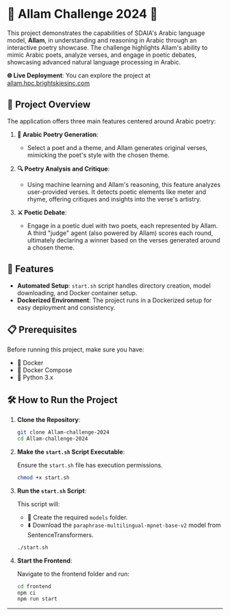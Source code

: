 # 🌟 Allam Challenge 2024 🌟

This project demonstrates the capabilities of SDAIA's Arabic language model, **Allam**, in understanding and reasoning in Arabic through an interactive poetry showcase. The challenge highlights Allam's ability to mimic Arabic poets, analyze verses, and engage in poetic debates, showcasing advanced natural language processing in Arabic.

**🌐 Live Deployment**: You can explore the project at [allam.hpc.brightskiesinc.com](https://allam.hpc.brightskiesinc.com)

## 📝 Project Overview

The application offers three main features centered around Arabic poetry:

1. **📜 Arabic Poetry Generation**: 
   - Select a poet and a theme, and Allam generates original verses, mimicking the poet's style with the chosen theme.
   
2. **🔍 Poetry Analysis and Critique**: 
   - Using machine learning and Allam's reasoning, this feature analyzes user-provided verses. It detects poetic elements like meter and rhyme, offering critiques and insights into the verse's artistry.

3. **⚔️ Poetic Debate**:
   - Engage in a poetic duel with two poets, each represented by Allam. A third "judge" agent (also powered by Allam) scores each round, ultimately declaring a winner based on the verses generated around a chosen theme.

## 🚀 Features

- **Automated Setup**: `start.sh` script handles directory creation, model downloading, and Docker container setup.
- **Dockerized Environment**: The project runs in a Dockerized setup for easy deployment and consistency.

## 📋 Prerequisites

Before running this project, make sure you have:
- 🐳 Docker
- 🐳 Docker Compose
- 🐍 Python 3.x

## 🛠️ How to Run the Project

1. **Clone the Repository**:

    ```bash
    git clone Allam-challenge-2024
    cd Allam-challenge-2024
    ```

2. **Make the `start.sh` Script Executable**:

    Ensure the `start.sh` file has execution permissions.

    ```bash
    chmod +x start.sh
    ```

3. **Run the `start.sh` Script**:

    This script will:
    - 📂 Create the required `models` folder.
    - ⬇️ Download the `paraphrase-multilingual-mpnet-base-v2` model from SentenceTransformers.

    ```bash
    ./start.sh
    ```

4. **Start the Frontend**:

    Navigate to the frontend folder and run:

    ```bash
    cd frontend
    npm ci
    npm run start
    ```
---
